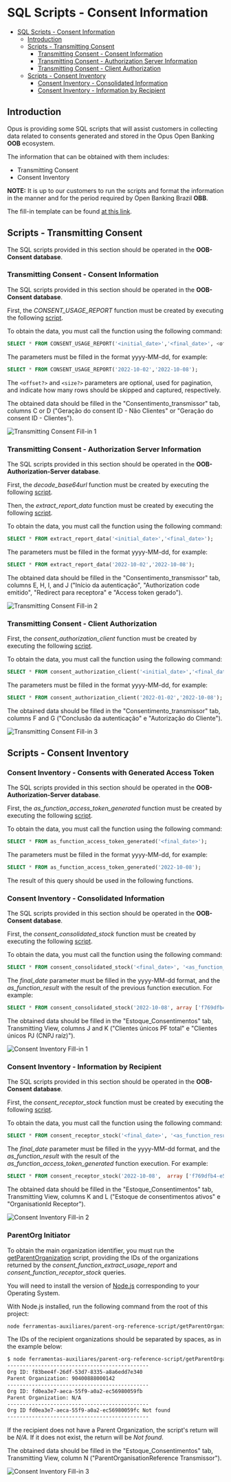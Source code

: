 # SQL Scripts - Consent Information

- [SQL Scripts - Consent Information](#sql-scripts---consent-information)
  - [Introduction](#introduction)
  - [Scripts - Transmitting Consent](#scripts---transmitting-consent)
    - [Transmitting Consent - Consent Information](#transmitting-consent---consent-information)
    - [Transmitting Consent - Authorization Server Information](#transmitting-consent---authorization-server-information)
    - [Transmitting Consent - Client Authorization](#transmitting-consent---client-authorization)    
  - [Scripts - Consent Inventory](#scripts---consent-inventory)
    - [Consent Inventory - Consolidated Information](#consent-inventory---consolidated-information)
    - [Consent Inventory - Information by Recipient](#consent-inventory---information-by-recipient)

## Introduction

Opus is providing some SQL scripts that will assist customers in collecting data related to consents generated and stored in the Opus Open Banking **OOB** ecosystem.

The information that can be obtained with them includes:

- Transmitting Consent
- Consent Inventory

**NOTE:** It is up to our customers to run the scripts and format the information in the manner and for the period required by Open Banking Brazil **OBB**.

The fill-in template can be found [at this link](attachments/fase_2_interoperabilidade_modelo.xlsx).

## Scripts - Transmitting Consent

The SQL scripts provided in this section should be operated in the **OOB-Consent database**.

### Transmitting Consent - Consent Information

The SQL scripts provided in this section should be operated in the **OOB-Consent database**.

First, the *CONSENT_USAGE_REPORT* function must be created by executing the following [script](attachments/consent_function_extract_usage_report.sql).

To obtain the data, you must call the function using the following command:

```sql
SELECT * FROM CONSENT_USAGE_REPORT('<initial_date>','<final_date>', <offset?>, <size?>);
```

The parameters must be filled in the format yyyy-MM-dd, for example:

```sql
SELECT * FROM CONSENT_USAGE_REPORT('2022-10-02','2022-10-08');
```

The `<offset?>` and `<size?>` parameters are optional, used for pagination, and indicate how many rows should be skipped and captured, respectively.

The obtained data should be filled in the "Consentimento_transmissor" tab, columns C or D ("Geração do consent ID - Não Clientes" or "Geração do consent ID   -  Clientes").

![Transmitting Consent Fill-in 1](attachments/img/img_consent_usage_report.png)

### Transmitting Consent - Authorization Server Information

The SQL scripts provided in this section should be operated in the **OOB-Authorization-Server database**.

First, the *decode_base64url* function must be created by executing the following [script](attachments/as_function_decode_base64url.sql).

Then, the *extract_report_data* function must be created by executing the following [script](attachments/as_function_extract_report_data.sql).

To obtain the data, you must call the function using the following command:

```sql
SELECT * FROM extract_report_data('<initial_date>','<final_date>');
```

The parameters must be filled in the format yyyy-MM-dd, for example:

```sql
SELECT * FROM extract_report_data('2022-10-02','2022-10-08');
```

The obtained data should be filled in the "Consentimento_transmissor" tab, columns E, H, I, and J ("Início da autenticação", "Authorization code emitido", "Redirect para receptora" e "Access token gerado").

![Transmitting Consent Fill-in 2](attachments/img/img_extract_report_data.png)

### Transmitting Consent - Client Authorization

First, the *consent_authorization_client* function must be created by executing the following [script](attachments/consent_function_authorization_client.sql).

To obtain the data, you must call the function using the following command:

```sql
SELECT * FROM consent_authorization_client('<initial_date>','<final_date>');
```

The parameters must be filled in the format yyyy-MM-dd, for example:

```sql
SELECT * FROM consent_authorization_client('2022-01-02','2022-10-08');
```

The obtained data should be filled in the "Consentimento_transmissor" tab, columns F and G ("Conclusão da autenticação" e "Autorização do Cliente").

![Transmitting Consent Fill-in 3](attachments/img/img_consent_authorization_client.png)

## Scripts - Consent Inventory

### Consent Inventory - Consents with Generated Access Token

The SQL scripts provided in this section should be operated in the **OOB-Authorization-Server database**.

First, the *as_function_access_token_generated* function must be created by executing the following [script](attachments/as_function_access_token_generated.sql).

To obtain the data, you must call the function using the following command:

```sql
SELECT * FROM as_function_access_token_generated('<final_date>');
```

The parameters must be filled in the format yyyy-MM-dd, for example:

```sql
SELECT * FROM as_function_access_token_generated('2022-10-08');
```

The result of this query should be used in the following functions.

### Consent Inventory - Consolidated Information

The SQL scripts provided in this section should be operated in the **OOB-Consent database**.

First, the *consent_consolidated_stock* function must be created by executing the following [script](attachments/consent_function_consolidated_stock.sql).

To obtain the data, you must call the function using the following command:

```sql
SELECT * FROM consent_consolidated_stock('<final_date>', '<as_function_result>');
```

The *final_date* parameter must be filled in the yyyy-MM-dd format, and the *as_function_result* with the result of the previous function execution. For example:

```sql
SELECT * FROM consent_consolidated_stock('2022-10-08', array ['f769dfb4-e537-4458-9408-42b24ef1edc8','c33da603-f7a6-42af-9eba-d10ca59c463b']);
```

The obtained data should be filled in the "Estoque_Consentimentos" tab, Transmitting View, columns J and K ("Clientes únicos PF total" e "Clientes únicos PJ (CNPJ raíz)").

![Consent Inventory Fill-in 1](attachments/img/img_consent_consolidated_stock.png)

### Consent Inventory - Information by Recipient

The SQL scripts provided in this section should be operated in the **OOB-Consent database**.

First, the *consent_receptor_stock* function must be created by executing the following [script](attachments/consent_function_receptor_stock.sql).

To obtain the data, you must call the function using the following command:

```sql
SELECT * FROM consent_receptor_stock('<final_date>', '<as_function_result>');
```

The *final_date* parameter must be filled in the yyyy-MM-dd format, and the *as_function_result* with the result of the *as_function_access_token_generated* function execution. For example:

```sql
SELECT * FROM consent_receptor_stock('2022-10-08',  array ['f769dfb4-e537-4458-9408-42b24ef1edc8','c33da603-f7a6-42af-9eba-d10ca59c463b']);
```

The obtained data should be filled in the "Estoque_Consentimentos" tab, Transmitting View, columns K and L ("Estoque de consentimentos ativos" e "OrganisationId Receptor").

![Consent Inventory Fill-in 2](attachments/img/img_consent_receptor_stock.png)

### ParentOrg Initiator

To obtain the main organization identifier, you must run the [getParentOrganization](../parent-org-reference-script/getParentOrganization.js) script, providing the IDs of the organizations returned by the *consent_function_extract_usage_report* and *consent_function_receptor_stock* queries.

You will need to install the version of [Node.js](https://nodejs.org/en/download) corresponding to your Operating System.

With Node.js installed, run the following command from the root of this project:

```bash
node ferramentas-auxiliares/parent-org-reference-script/getParentOrganization.js [Initiator Org IDs]
```

The IDs of the recipient organizations should be separated by spaces, as in the example below:

```bash
$ node ferramentas-auxiliares/parent-org-reference-script/getParentOrganization.js f83bee4f-26df-53d7-8335-a8a6edd7e340 fd0ea3e7-aeca-55f9-a0a2-ec56980059fb fd0ea3e7-aeca-55f9-a0a2-ec56980059fc
----------------------------------------------
Org ID: f83bee4f-26df-53d7-8335-a8a6edd7e340
Parent Organization: 90400888000142
----------------------------------------------
Org ID: fd0ea3e7-aeca-55f9-a0a2-ec56980059fb
Parent Organization: N/A
----------------------------------------------
Org ID fd0ea3e7-aeca-55f9-a0a2-ec56980059fc Not found
----------------------------------------------
```

If the recipient does not have a Parent Organization, the script's return will be *N/A*. If it does not exist, the return will be *Not found*.

The obtained data should be filled in the "Estoque_Consentimentos" tab, Transmitting View, column N ("ParentOrganisationReference Transmissor").

![Consent Inventory Fill-in 3](attachments/img/img_getParentOrganization.png)
